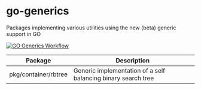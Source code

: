 # go-generics
Packages implementing various utilities using the new (beta) generic support in GO

[![GO Generics Workflow](https://github.com/taylorza/go-generics/actions/workflows/ci.yml/badge.svg)](https://github.com/taylorza/go-generics/actions/workflows/ci.yml)

|Package|Description|
|-------|-----------|
|pkg/container/rbtree|Generic implementation of a self balancing binary search tree|
